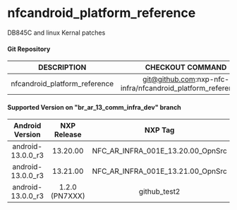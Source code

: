 # nfcandroid_platform_reference
DB845C and linux Kernal patches

#### Git Repository

| DESCRIPTION        | CHECKOUT COMMAND          |
| :-------------: |:-------------:| 
| nfcandroid_platform_reference | git@github.com:nxp-nfc-infra/nfcandroid_platform_reference.git |

#### Supported Version on "br_ar_13_comm_infra_dev" branch
| Android Version        | NXP Release          | NXP Tag  |
| :-------------: |:---------------------:| :-----:|
|  android-13.0.0_r3   | 13.20.00  |  NFC_AR_INFRA_001E_13.20.00_OpnSrc |
|  android-13.0.0_r3   | 13.21.00  |  NFC_AR_INFRA_001E_13.21.00_OpnSrc |
| android-13.0.0_r3              |  1.2.0 (PN7XXX) |  github_test2 || android-13.0.0_r3              |  1.2.0 (PN7XXX) |  gitub_test_tag || android-13.0.0_r3              |  1.2.0 (PN7XXX) |  NFC_AR_INFRA_001E_13.21.00 |





